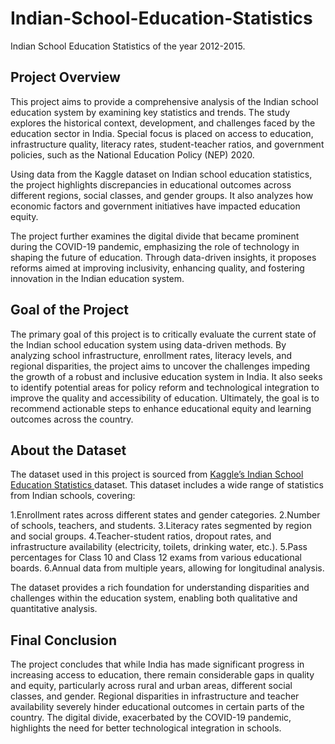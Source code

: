 # Indian-School-Education-Statistics
Indian School Education Statistics of the year 2012-2015.

## Project Overview
This project aims to provide a comprehensive analysis of the Indian school education system by examining key statistics and trends. The study explores the historical context, development, and challenges faced by the education sector in India. Special focus is placed on access to education, infrastructure quality, literacy rates, student-teacher ratios, and government policies, such as the National Education Policy (NEP) 2020.

Using data from the Kaggle dataset on Indian school education statistics, the project highlights discrepancies in educational outcomes across different regions, social classes, and gender groups. It also analyzes how economic factors and government initiatives have impacted education equity.

The project further examines the digital divide that became prominent during the COVID-19 pandemic, emphasizing the role of technology in shaping the future of education. Through data-driven insights, it proposes reforms aimed at improving inclusivity, enhancing quality, and fostering innovation in the Indian education system.

## Goal of the Project
The primary goal of this project is to critically evaluate the current state of the Indian school education system using data-driven methods. By analyzing school infrastructure, enrollment rates, literacy levels, and regional disparities, the project aims to uncover the challenges impeding the growth of a robust and inclusive education system in India. It also seeks to identify potential areas for policy reform and technological integration to improve the quality and accessibility of education. Ultimately, the goal is to recommend actionable steps to enhance educational equity and learning outcomes across the country.

## About the Dataset
The dataset used in this project is sourced from <a href="https://github.com/SandaminiW/Indian-School-Education-Statistics/blob/main/dropout-ratio-2012-2015.csv">Kaggle’s Indian School Education Statistics </a> dataset. This dataset includes a wide range of statistics from Indian schools, covering:

1.Enrollment rates across different states and gender categories.
2.Number of schools, teachers, and students.
3.Literacy rates segmented by region and social groups.
4.Teacher-student ratios, dropout rates, and infrastructure availability (electricity, toilets, drinking water, etc.).
5.Pass percentages for Class 10 and Class 12 exams from various educational boards.
6.Annual data from multiple years, allowing for longitudinal analysis.

The dataset provides a rich foundation for understanding disparities and challenges within the education system, enabling both qualitative and quantitative analysis.

## Final Conclusion
The project concludes that while India has made significant progress in increasing access to education, there remain considerable gaps in quality and equity, particularly across rural and urban areas, different social classes, and gender. Regional disparities in infrastructure and teacher availability severely hinder educational outcomes in certain parts of the country. The digital divide, exacerbated by the COVID-19 pandemic, highlights the need for better technological integration in schools.


